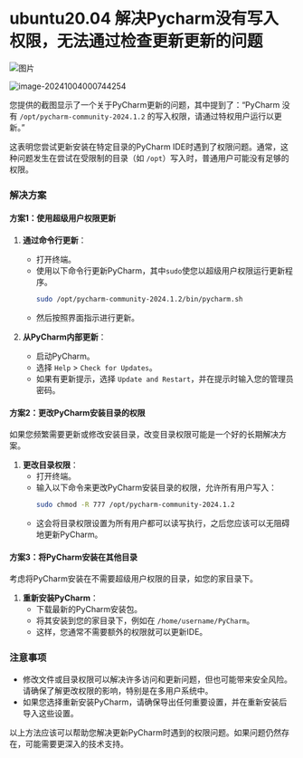 # ubuntu20.04 解决Pycharm没有写入权限，无法通过检查更新更新的问题

![图片](/home/lyb/github/Typora_notes/图片.png)

![image-20241004000744254](/home/lyb/github/Typora_notes/image-20241004000744254.png)

您提供的截图显示了一个关于PyCharm更新的问题，其中提到了：“PyCharm 没有 `/opt/pycharm-community-2024.1.2` 的写入权限，请通过特权用户运行以更新。”

这表明您尝试更新安装在特定目录的PyCharm IDE时遇到了权限问题。通常，这种问题发生在尝试在受限制的目录（如 `/opt`）写入时，普通用户可能没有足够的权限。

### 解决方案

#### 方案1：使用超级用户权限更新

1. **通过命令行更新**：
   - 打开终端。
   - 使用以下命令行更新PyCharm，其中`sudo`使您以超级用户权限运行更新程序。
     ```bash
     sudo /opt/pycharm-community-2024.1.2/bin/pycharm.sh
     ```
   - 然后按照界面指示进行更新。

2. **从PyCharm内部更新**：
   - 启动PyCharm。
   - 选择 `Help` > `Check for Updates`。
   - 如果有更新提示，选择 `Update and Restart`，并在提示时输入您的管理员密码。

#### 方案2：更改PyCharm安装目录的权限

如果您频繁需要更新或修改安装目录，改变目录权限可能是一个好的长期解决方案。

1. **更改目录权限**：
   - 打开终端。
   - 输入以下命令来更改PyCharm安装目录的权限，允许所有用户写入：
     ```bash
     sudo chmod -R 777 /opt/pycharm-community-2024.1.2
     ```
   - 这会将目录权限设置为所有用户都可以读写执行，之后您应该可以无阻碍地更新PyCharm。

#### 方案3：将PyCharm安装在其他目录

考虑将PyCharm安装在不需要超级用户权限的目录，如您的家目录下。

1. **重新安装PyCharm**：
   - 下载最新的PyCharm安装包。
   - 将其安装到您的家目录下，例如在 `/home/username/PyCharm`。
   - 这样，您通常不需要额外的权限就可以更新IDE。

### 注意事项

- 修改文件或目录权限可以解决许多访问和更新问题，但也可能带来安全风险。请确保了解更改权限的影响，特别是在多用户系统中。
- 如果您选择重新安装PyCharm，请确保导出任何重要设置，并在重新安装后导入这些设置。

以上方法应该可以帮助您解决更新PyCharm时遇到的权限问题。如果问题仍然存在，可能需要更深入的技术支持。